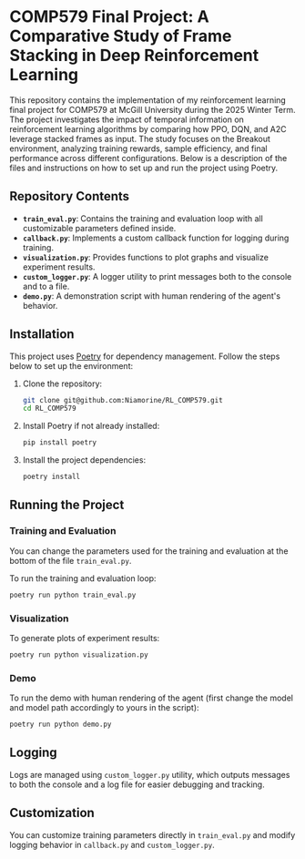# COMP579 Final Project: A Comparative Study of Frame Stacking in Deep Reinforcement Learning

This repository contains the implementation of my reinforcement learning final project for COMP579 at McGill University during the 2025 Winter Term. The project investigates the impact of temporal information on reinforcement learning algorithms by comparing how PPO, DQN, and A2C leverage stacked frames as input. The study focuses on the Breakout environment, analyzing training rewards, sample efficiency, and final performance across different configurations. Below is a description of the files and instructions on how to set up and run the project using Poetry.

## Repository Contents

- **`train_eval.py`**: Contains the training and evaluation loop with all customizable parameters defined inside.
- **`callback.py`**: Implements a custom callback function for logging during training.
- **`visualization.py`**: Provides functions to plot graphs and visualize experiment results.
- **`custom_logger.py`**: A logger utility to print messages both to the console and to a file.
- **`demo.py`**: A demonstration script with human rendering of the agent's behavior.

## Installation

This project uses [Poetry](https://python-poetry.org/) for dependency management. Follow the steps below to set up the environment:

1. Clone the repository:
    ```bash
    git clone git@github.com:Niamorine/RL_COMP579.git
    cd RL_COMP579
    ```

2. Install Poetry if not already installed:
    ```bash
    pip install poetry
    ```

3. Install the project dependencies:
    ```bash
    poetry install
    ```

## Running the Project

### Training and Evaluation

You can change the parameters used for the training and evaluation at the bottom of the file `train_eval.py`.

To run the training and evaluation loop:
```bash
poetry run python train_eval.py
```

### Visualization
To generate plots of experiment results:
```bash
poetry run python visualization.py
```

### Demo
To run the demo with human rendering of the agent (first change the model and model path accordingly to yours in the script):
```bash
poetry run python demo.py
```

## Logging
Logs are managed using `custom_logger.py` utility, which outputs messages to both the console and a log file for easier debugging and tracking.

## Customization
You can customize training parameters directly in `train_eval.py` and modify logging behavior in `callback.py` and `custom_logger.py`.


